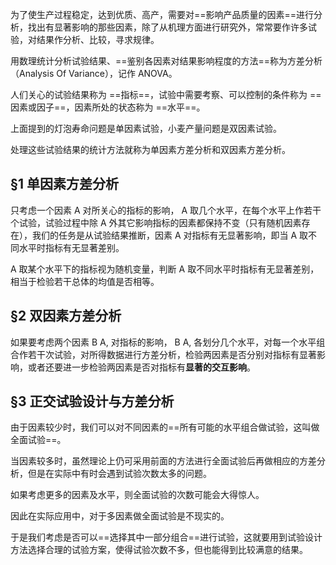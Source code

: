 为了使生产过程稳定，达到优质、高产，需要对==影响产品质量的因素==进行分析，找出有显著影响的那些因素，除了从机理方面进行研究外，常常要作许多试验，对结果作分析、比较，寻求规律。

用数理统计分析试验结果、==鉴别各因素对结果影响程度的方法==称为方差分析（Analysis Of Variance），记作 ANOVA。

人们关心的试验结果称为 ==指标==，试验中需要考察、可以控制的条件称为 ==因素或因子==，因素所处的状态称为 ==水平==。

上面提到的灯泡寿命问题是单因素试验，小麦产量问题是双因素试验。

处理这些试验结果的统计方法就称为单因素方差分析和双因素方差分析。

## §1 单因素方差分析
只考虑一个因素 A 对所关心的指标的影响， A 取几个水平，在每个水平上作若干个试验，试验过程中除 A 外其它影响指标的因素都保持不变（只有随机因素存在），我们的任务是从试验结果推断，因素 A 对指标有无显著影响，即当 A 取不同水平时指标有无显著差别。

A 取某个水平下的指标视为随机变量，判断 A 取不同水平时指标有无显著差别，相当于检验若干总体的均值是否相等。



## §2 双因素方差分析
如果要考虑两个因素 B A, 对指标的影响， B A, 各划分几个水平，对每一个水平组合作若干次试验，对所得数据进行方差分析，检验两因素是否分别对指标有显著影响，或者还要进一步检验两因素是否对指标有**显著的交互影响**。



## §3 正交试验设计与方差分析
由于因素较少时，我们可以对不同因素的==所有可能的水平组合做试验，这叫做全面试验==。

当因素较多时，虽然理论上仍可采用前面的方法进行全面试验后再做相应的方差分析，但是在实际中有时会遇到试验次数太多的问题。

如果考虑更多的因素及水平，则全面试验的次数可能会大得惊人。

因此在实际应用中，对于多因素做全面试验是不现实的。

于是我们考虑是否可以==选择其中一部分组合==进行试验，这就要用到试验设计方法选择合理的试验方案，使得试验次数不多，但也能得到比较满意的结果。
